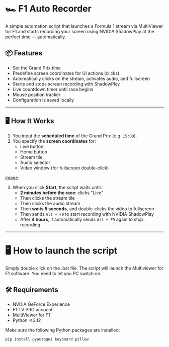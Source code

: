 # 🏎️ F1 Auto Recorder

A simple automation script that launches a Formula 1 stream via MultiViewer for F1 and starts recording your screen using NVIDIA ShadowPlay at the perfect time — automatically.

## 📦 Features

- Set the Grand Prix time
- Predefine screen coordinates for UI actions (clicks)
- Automatically clicks on the stream, activates audio, and fullscreen
- Starts and stops screen recording with ShadowPlay
- Live countdown timer until race begins
- Mouse position tracker
- Configuration is saved locally

---

## 🖥️ How It Works

1. You input the **scheduled time** of the Grand Prix (e.g. `15:00`).
2. You specify the **screen coordinates** for:
   - Live button
   - Home button
   - Stream tile
   - Audio selector
   - Video window (for fullscreen double-click)

[image](parameters_config.PNG)

3. When you click **Start**, the script waits until:
   - **2 minutes before the race**: clicks "Live"
   - Then clicks the stream tile
   - Then clicks the audio stream
   - Then **waits 5 seconds**, and double-clicks the video to fullscreen
   - Then sends `Alt + F9` to start recording with NVIDIA ShadowPlay
   - After **4 hours**, it automatically sends `Alt + F9` again to stop recording

---

# 🖥️ How to launch the script

Simply double click on the .bat file. The script will launch the Multiviewer for F1 software.
You need to let you PC switch on.

## 🛠 Requirements

- NVDIA GeForce Experience
- F1 TV PRO account
- MultiViewer for F1
- Python =>3.12

Make sure the following Python packages are installed:

```bash
pip install pyautogui keyboard pillow
